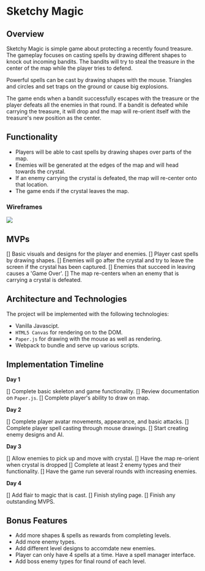 # Sketchy Magic
## Overview

Sketchy Magic is simple game about protecting a recently found treasure. The gameplay focuses on casting spells by drawing different shapes to knock out incoming bandits. The bandits will try to steal the treasure in the center of the map while the player tries to defend.

Powerful spells can be cast by drawing shapes with the mouse. Triangles and circles and set traps on the ground or cause big explosions. 

The game ends when a bandit successfully escapes with the treasure or the player defeats all the enemies in that round. If a bandit is defeated while carrying the treasure, it will drop and the map will re-orient itself with the treasure's new position as the center.


## Functionality
* Players will be able to cast spells by drawing shapes over parts of the map.
* Enemies will be generated at the edges of the map and will head towards the crystal.
* If an enemy carrying the crystal is defeated, the map will re-center onto that location.
* The game ends if the crystal leaves the map.

### Wireframes

![](https://wireframe.cc/OzQuLF)

## MVPs
[] Basic visuals and designs for the player and enemies.
[] Player cast spells by drawing shapes.
[] Enemies will go after the crystal and try to leave the screen if the crystal has been captured.
[] Enemies that succeed in leaving causes a 'Game Over'.
[] The map re-centers when an enemy that is carrying a crystal is defeated.

## Architecture and Technologies

The project will be implemented with the following technologies:
* Vanilla Javascipt.
* `HTML5 Canvas` for rendering on to the DOM.
* `Paper.js` for drawing with the mouse as well as rendering.
* Webpack to bundle and serve up various scripts.

## Implementation Timeline

**Day 1** 

[] Complete basic skeleton and game functionality.
[] Review documentation on `Paper.js`.
[] Complete player's ability to draw on map.

**Day 2**

[] Complete player avatar movements, appearance, and basic attacks.
[] Complete player spell casting through mouse drawings.
[] Start creating enemy designs and AI.

**Day 3** 

[] Allow enemies to pick up and move with crystal.
[] Have the map re-orient when crystal is dropped
[] Complete at least 2 enemy types and their functionality.
[] Have the game run several rounds with increasing enemies.

**Day 4** 

[] Add flair to magic that is cast.
[] Finish styling page.
[] Finish any outstanding MVPS.

## Bonus Features

* Add more shapes & spells as rewards from completing levels.
* Add more enemy types.
* Add different level designs to accomdate new enemies.
* Player can only have 4 spells at a time. Have a spell manager interface.
* Add boss enemy types for final round of each level.
